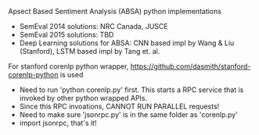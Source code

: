 Apsect Based Sentiment Analysis (ABSA) python implementations
- SemEval 2014 solutions: NRC Canada, JUSCE 
- SemEval 2015 solutions: TBD
- Deep Learning solutions for ABSA: CNN based impl by Wang & Liu (Stanford), LSTM based impl by Tang et. al.

For stanford corenlp python wrapper, https://github.com/dasmith/stanford-corenlp-python is used
- Need to run 'python corenlp.py' first. This starts a RPC service that is invoked by other python wrapped APIs. 
- Since this RPC invoations, CANNOT RUN PARALLEL requests!
- Need to make sure 'jsonrpc.py' is in the same folder as 'corenlp.py'
- import jsonrpc, that's it!
